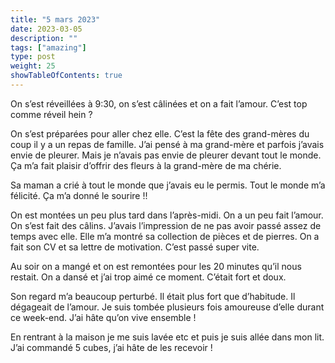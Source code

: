 ```yaml
---
title: "5 mars 2023"
date: 2023-03-05
description: ""
tags: ["amazing"]
type: post
weight: 25
showTableOfContents: true
---
```


On s’est réveillées à 9:30, on s’est câlinées et on a fait l’amour. C’est top comme réveil hein ?

On s’est préparées pour aller chez elle. C’est la fête des grand-mères du coup il y a un repas de famille. J’ai pensé à ma grand-mère et parfois j’avais envie de pleurer. Mais je n’avais pas envie de pleurer devant tout le monde. Ça m’a fait plaisir d’offrir des fleurs à la grand-mère de ma chérie.

Sa maman a crié à tout le monde que j’avais eu le permis. Tout le monde m’a félicité. Ça m’a donné le sourire !!

On est montées un peu plus tard dans l’après-midi. On a un peu fait l’amour. On s’est fait des câlins. J’avais l’impression de ne pas avoir passé assez de temps avec elle. Elle m’a montré sa collection de pièces et de pierres. On a fait son CV et sa lettre de motivation. C’est passé super vite.

Au soir on a mangé et on est remontées pour les 20 minutes qu’il nous restait. On a dansé et j’ai trop aimé ce moment. C’était fort et doux.

Son regard m’a beaucoup perturbé. Il était plus fort que d’habitude. Il dégageait de l’amour. Je suis tombée plusieurs fois amoureuse d’elle durant ce week-end. J’ai hâte qu’on vive ensemble !

En rentrant à la maison je me suis lavée etc et puis je suis allée dans mon lit. J’ai commandé 5 cubes, j’ai hâte de les recevoir !